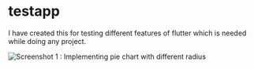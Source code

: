 # testapp

I have created this for testing different features of flutter which is needed while doing any project.

![Screenshot 1 : Implementing pie chart with different radius](https://lh3.googleusercontent.com/AD2q4KUYLRxHYEt8nRGg0hm8L36h3bArlNXnDBC6KI28KB86JymqCu2UQ6Cxiy4KU5yr-pvh6F3MUMTeccPQJBCEp7IYo3bFs2S9XK7tol0azCtYX92WAtopy6OJ2XiaPNht-r-GonBzfZXDIePAJ5cJT2mg9BoBRh7V0RHUMr1lW3kttFN6klSVSmmB5Afg9nZGhQFCpyWWm3_NxTqYpn9z1yaYSiyPG744zo0DniUjv4Bd2uQTCBmfwNWDJzFZHqD_9vVhNC-sWiEtdGKkhcS5A6ljnVazsIFisMhUNRy37QBWGLeacj-0cGFQ7qALySP7wzL5eDQNWWvApJEEjw7xLGzeXtg_GsGs10i5ik2X5LuuteSMx_Ig46UXpzuD7-mcm2LA4LJyM5v8gqYBDIjaC86fQ-s_zUX4j-AiQkfJlpSTV0Ndfi26nXjTd_H3-C4GH5jRtRTRbvt2x78EmBL0kjx8o903JXf5yGkg97C3556wRL9g5J0SOXfLgtTXnbodUZ8pXjNMamkLrYHLobdi5vw0_Ydk96CSwbEeh-JuSG6BzeKx13SYnV1Q0ABC__h13s8cmAmfht9dHj2eccxeeAu9DJJDNGcraqIwnKaRctr4NYiYte38KIsrcJva2yZownuHAYfec-lhNudQBJFcrlePbqQYG4HWlVl3-X6wn2zh8zjHmi7_ZwwhRA=w307-h665-no?authuser=0)
